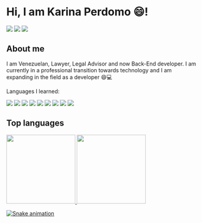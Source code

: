# Hi, I am Karina Perdomo 😄!

 <a href="https://www.instagram.com/perdomodefernandez/" target="_blank"><img src="https://img.shields.io/badge/-Instagram-%23E4405F?style=for-the-badge&logo=instagram&logoColor=white" target="_blank"></a>
  <a href="https://www.linkedin.com/in/karinaperdomog/" target="_blank"><img src="https://img.shields.io/badge/-LinkedIn-%230077B5?style=for-the-badge&logo=linkedin&logoColor=white" target="_blank"></a>
  <a href = "mailto:karina.m.perdomo@gmail.com"><img src="https://img.shields.io/badge/-Gmail-%23333?style=for-the-badge&logo=gmail&logoColor=white" target="_blank"></a>  

## About me

I am Venezuelan, Lawyer, Legal Advisor and now Back-End developer. I am currently in a professional transition towards technology and I am expanding in the field as a developer 😄💻

Languages ​​I learned:



![](https://img.shields.io/badge/CSS3-1572B6?style=for-the-badge&logo=css3&logoColor=white) ![](https://img.shields.io/badge/HTML5-E34F26?style=for-the-badge&logo=html5&logoColor=white) ![](https://img.shields.io/badge/JavaScript-323330?style=for-the-badge&logo=javascript&logoColor=F7DF1E) ![](https://img.shields.io/badge/json-5E5C5C?style=for-the-badge&logo=json&logoColor=white) ![](https://img.shields.io/badge/Insomnia-5849be?style=for-the-badge&logo=Insomnia&logoColor=white) ![](https://img.shields.io/badge/MongoDB-4EA94B?style=for-the-badge&logo=mongodb&logoColor=white) ![](https://img.shields.io/badge/MySQL-005C84?style=for-the-badge&logo=mysql&logoColor=white) ![](https://img.shields.io/badge/Node.js-339933?style=for-the-badge&logo=nodedotjs&logoColor=white) ![](https://img.shields.io/badge/Swagger-85EA2D?style=for-the-badge&logo=Swagger&logoColor=white)

## Top languages
 
  <a href="https://github.com/Karina041325">
  <img height="180em" src="https://github-readme-stats.vercel.app/api?username=Karina041325&show_icons=true&theme=dracula&include_all_commits=true&count_private=true"/>
  <img height="180em" src="https://github-readme-stats.vercel.app/api/top-langs/?username=Karina041325&layout=compact&langs_count=7&theme=dracula"/>
  
 
  ![Snake animation](https://github.com/Karina041325/Karina041325/blob/output/github-contribution-grid-snake.svg)


